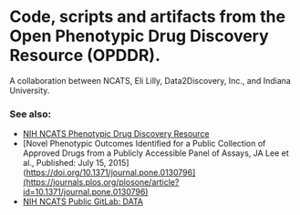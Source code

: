 # Code, scripts and artifacts from the Open Phenotypic Drug Discovery Resource (OPDDR).

A collaboration between NCATS, Eli Lilly, Data2Discovery, Inc., and Indiana University.

### See also:

 * [NIH NCATS Phenotypic Drug Discovery Resource](https://ncats.nih.gov/expertise/preclinical/pd2)
 * [Novel Phenotypic Outcomes Identified for a Public Collection of Approved Drugs from a Publicly Accessible Panel of Assays, JA Lee et al., Published: July 15, 2015](https://doi.org/10.1371/journal.pone.0130796](https://journals.plos.org/plosone/article?id=10.1371/journal.pone.0130796)
 * [NIH NCATS Public GitLab: DATA](https://spotlite.nih.gov/ncats/opdsr)

